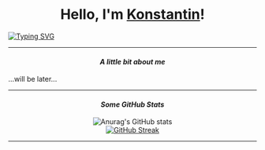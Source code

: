 <h1 align="center">Hello, I'm 
  <a href="https://t.me/KNST_XXX" target="_blank">Konstantin</a>!
</h1>
<a href="https://git.io/typing-svg"><img src="https://readme-typing-svg.herokuapp.com?font=Segoe+UI&weight=300&size=20&duration=6000&pause=1000&color=F7F7F7&background=FFFFFF00&repeat=false&random=false&width=1000&height=30&center=true&lines=Junior+Python+backend-developer+with+petroleum+engineering+specialization" alt="Typing SVG" /></a>
<hr>
<h4 align="center"><i>A little bit about me</i></h4>
...will be later...
<hr>
<h4 align="center"><i>Some GitHub Stats</i></h4>
<div align="center">
  <img src="https://github-readme-stats.vercel.app/api?username=Knstxx&show_icons=true&theme=highcontrast" alt="Anurag's GitHub stats" />
</div>
<div align="center">
  <a href="https://git.io/streak-stats">
    <img src="https://streak-stats.demolab.com/?user=Knstxx&theme=merko" alt="GitHub Streak" />
  </a>
</div>
<hr>
